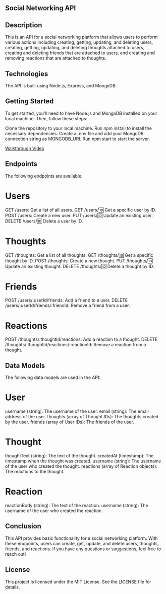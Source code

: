 ## Social Networking API

## Description

This is an API for a social networking platform that allows users to perform various actions including creating, getting, updating, and deleting users, creating, getting, updating, and deleting thoughts attached to users, creating and deleting friends that are attached to users, and creating and removing reactions that are attached to thoughts.

## Technologies

The API is built using Node.js, Express, and MongoDB.

## Getting Started

To get started, you'll need to have Node.js and MongoDB installed on your local machine. Then, follow these steps:

Clone the repository to your local machine.
Run npm install to install the necessary dependencies.
Create a .env file and add your MongoDB connection string as MONGODB_URI.
Run npm start to start the server.

[Walkthrough Video](Video/2023-03-15%2012-11-03.mp4)

## Endpoints

The following endpoints are available:

# Users

GET /users: Get a list of all users.
GET /users/:id: Get a specific user by ID.
POST /users: Create a new user.
PUT /users/:id: Update an existing user.
DELETE /users/:id: Delete a user by ID.

# Thoughts

GET /thoughts: Get a list of all thoughts.
GET /thoughts/:id: Get a specific thought by ID.
POST /thoughts: Create a new thought.
PUT /thoughts/:id: Update an existing thought.
DELETE /thoughts/:id: Delete a thought by ID.

# Friends

POST /users/:userId/friends: Add a friend to a user.
DELETE /users/:userId/friends/:friendId: Remove a friend from a user.

# Reactions

POST /thoughts/:thoughtId/reactions: Add a reaction to a thought.
DELETE /thoughts/:thoughtId/reactions/:reactionId: Remove a reaction from a thought.

## Data Models

The following data models are used in the API:

# User

username (string): The username of the user.
email (string): The email address of the user.
thoughts (array of Thought IDs): The thoughts created by the user.
friends (array of User IDs): The friends of the user.

# Thought

thoughtText (string): The text of the thought.
createdAt (timestamp): The timestamp when the thought was created.
username (string): The username of the user who created the thought.
reactions (array of Reaction objects): The reactions to the thought.

# Reaction

reactionBody (string): The text of the reaction.
username (string): The username of the user who created the reaction.

## Conclusion

This API provides basic functionality for a social networking platform. With these endpoints, users can create, get, update, and delete users, thoughts, friends, and reactions. If you have any questions or suggestions, feel free to reach out!

## License

This project is licensed under the MIT License. See the LICENSE file for details.
